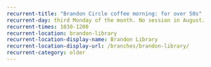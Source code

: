 ```yaml
---
recurrent-title: "Brandon Circle coffee morning: for over 50s"
recurrent-day: third Monday of the month. No session in August.
recurrent-times: 1030-1200
recurrent-location: brandon-library
recurrent-location-display-name: Brandon Library
recurrent-location-display-url: /branches/brandon-library/
recurrent-category: older
---
```

